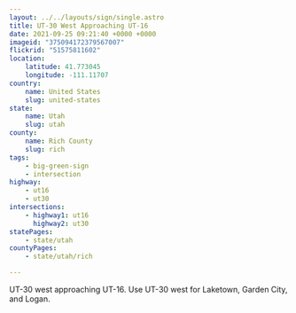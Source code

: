 ```yaml
---
layout: ../../layouts/sign/single.astro
title: UT-30 West Approaching UT-16
date: 2021-09-25 09:21:40 +0000 +0000
imageid: "375094172379567007"
flickrid: "51575811602"
location:
    latitude: 41.773045
    longitude: -111.11707
country:
    name: United States
    slug: united-states
state:
    name: Utah
    slug: utah
county:
    name: Rich County
    slug: rich
tags:
    - big-green-sign
    - intersection
highway:
    - ut16
    - ut30
intersections:
    - highway1: ut16
      highway2: ut30
statePages:
    - state/utah
countyPages:
    - state/utah/rich

---
```

UT-30 west approaching UT-16.  Use UT-30 west for Laketown, Garden City, and Logan.